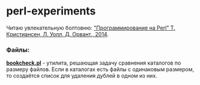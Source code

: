 # perl-experiments
Читаю увлекательную болтовню: ["Программирование на Perl" Т. Кристиансен, Л. Уолл, Д. Орвант., 2014](https://www.google.com/search?q=ISBN%3A+978-5-93286-214-8).

### Файлы:
[**bookcheck.pl**](https://github.com/agrabarocherga/perl_experiments/blob/main/bookcheck.pl) - утилита, решающая задачу сравнения каталогов по размеру файлов. Если в каталогах есть файлы с одинаковым размером, то создаётся список для удаления дублей в одном из них.
